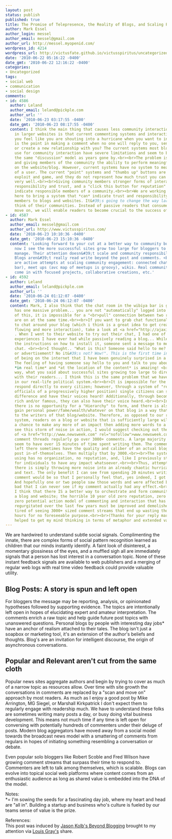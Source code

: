 ```yaml
---
layout: post
status: publish
published: true
title: The Promise of Telepresence, the Reality of Blogs, and Scaling Problems
author: Mark Essel
author_login: messel
author_email: messel@gmail.com
author_url: http://messel.myopenid.com/
wordpress_id: 4214
wordpress_url: http://victusfate.github.io/victusspiritus/uncategorized/2010/06/22/the-promise-of-telepresence-the-reality-of-blogs-and-scaling-problems/
date: '2010-06-22 05:16:22 -0400'
date_gmt: '2010-06-22 12:16:22 -0400'
categories:
- Uncategorized
tags:
- social web
- communication
- social design
comments:
- id: 4586
  author: Leland
  author_email: leland@pickple.com
  author_url: ''
  date: '2010-06-23 03:17:55 -0400'
  date_gmt: '2010-06-23 08:17:55 -0400'
  content: I think the main thing that causes less community interaction / 1000 readers
    in larger websites is that current commenting systems and interaction tools make
    you feel like you are shouting into a hurricane when you want to interact. What
    is the point in making a comment when no one will reply to you, send a message
    or create a new relationship with you? The current systems most blogs and websites
    use for community interaction have severe limitations and seem to be stuck on
    the same "discussion" model as years gone by.<br><br>The problem is reputation
    and giving members of the community the ability to perform meaningful actions
    on the website/blog. However, current systems have no system to measure the "trust"
    of a user. The current "point" systems and "thumbs up" buttons are very easy to
    exploit and game, and they do not represent how much trust you can put into someone
    very well.<br><br>Giving community members stronger forms of interaction requires
    responsibility and trust, and a "click this button for reputation" system cannot
    indicate responsible members of a community.<br><br>We are working very hard over
    here to bring a system that *can* indicate trust and responsibility of community
    members to blogs and websites. It&#39;s going to change the way large websites
    think of their communities. Instead of passive readers that consume content and
    move on, we will enable readers to become crucial to the success of a website.
- id: 4587
  author: Mark Essel
  author_email: messel@gmail.com
  author_url: http://www.victusspiritus.com/
  date: '2010-06-23 10:10:36 -0400'
  date_gmt: '2010-06-23 15:10:36 -0400'
  content: 'Looking forward to your cut at a better way to community build. Right
    now I see the more successful sites grow too large for bloggers to effectively
    manage. Their attention doesn&#39;t scale and community responsibility is limited.
    Blogs aren&#39;t really read write beyond the post and comments. <br><br>There
    are active attempts at scaling community engagement: connected chat rooms (wibiya
    bar), meet ups (avc map of meetups is groovy), wikis. Real community power can
    come in with focused projects, collaborative creations, etc.'
- id: 4592
  author: Leland
  author_email: leland@pickple.com
  author_url: ''
  date: '2010-06-24 01:12:07 -0400'
  date_gmt: '2010-06-24 06:12:07 -0400'
  content: Mark, I also think that the chat room in the wibiya bar is great. But it
    has one massive problem... you are not "automatically" logged into the chat. Because
    of this, it is impossible for a "<br>pull" connection between two readers who
    are on at the same time.<br><br>If you want to grab chat functionality for us
    to chat around your blog (which i think is a great idea to get creative juices
    flowing and more interaction), take a look at <a href="http://ajaxim.com/" rel="nofollow">http://ajaxim.com/</a>
    . When I went to their website to try out their chat, I had one of the most wonderful
    experiences I have ever had while passively reading a blog... While I was reading
    the instructions on how to install it, someone sent a message to me through the
    chat. <br><br>I thought.. "What is this? Someone said hello to me? Is this a bot
    or advertisement? No it&#39;s not? Wow!". This is the first time in over 17 years
    of being on the internet that I have been genuinely surprised in a positive way!
    The feeling of having someone say hello to you and talk to you about your opinion
    *in real time* and *at the location of the content* is amazing! <br><br>By the
    way, what you said about successful sites growing too large to directly connect
    with their readers... I think this is the same problem that we have mostly solved
    in our real-life political system.<br><br>It is impossible for the president to
    respond directly to every citizen; however, through a system of "reputation" (elected
    officials of a progressively higher position) single citizens can still make a
    difference and have their voices heard! Additionally, through becoming powerful,
    rich and/or famous, they can also have their voice heard.<br><br>In current blogs,
    there is no opportunity for a "Hierarchy" to form, and there is also no way to
    gain personal power/fame/wealth/whatever on that blog in a way that would be visible
    to the writers of that blog/website. Therefore, as opposed to our real-life political
    system, readers on a blog or website that is sufficiently large will never have
    a chance to make any more of an impact then adding more words to a storm of noise.<br><br>To
    see this storm of noise in action, I would suggest checking out the front page
    of <a href="http://www.newsweek.com" rel="nofollow">www.newsweek.com</a> . Their
    comment threads regularly go over 3000+ comments. A large majority of those comments
    seem to have over 15 minutes of time spent writing them. The comments that are
    left there sometimes have the quality and caliber of an actual blog/newspaper
    post in-of-themselves. Then multiply that by 3000.<br><br>The system they are
    using has no organization, no reputation, and, like I previously stated, no way
    for individuals to have any impact whatsoever.<br><br>Thus, attempting to interact
    there is simply throwing more noise into an already chaotic hurricane of opinions
    and text. The only benefit I can see from spending 20 minutes writing an in-depth
    comment would be so that I personally feel that, yes indeed, I got my words out.
    And hopefully one or two people saw those words and were affected by them. Too
    bad that I can never see if my comment actually had any effect.<br><br>In conclusion,
    I think that there IS a better way to orchestrate and form communities around
    a blog and website; the horrible 10 year old zero reputation, zero hierarchy and
    zero potential action model of commenting and interaction that has so far been
    regurgitated over the last few years must be improved and demolished.<br><br>I&#39;m
    tired of seeing 3000+ sized comment streams that end up wasting thousands of man
    hours for no foreseeable purpose.<br><br>(Thanks for your reply mark.. it really
    helped to get my mind thinking in terms of metaphor and extended values)
---
```

<p>We are hardwired to understand subtle social signals. Complimenting the innate, there are complex forms of social pattern recognition learned as children that our minds instantly identify. A faint look of disinterest, a momentary glossiness of the eyes, and a muffled sigh all are immediately signals that a person has lost interest in a conversation topic. None of these instant feedback signals are available to web publishers and a merging of regular web logs with real time video feedback could provide valuable utility.</p>
<h2>Blog Posts: A story is spun and left open</h2>
<p>For bloggers the message may be reporting, analysis, or opinionated hypotheses followed by supporting evidence. The topics are intentionally left open in hopes of elucidating expert and amateur interpretation. The comments enrich a raw topic and help guide future post topics with unanswered questions. Personal blogs by people with interesting day jobs* have an anchor of realism attached to their tales. The blog isn't just a soapbox or marketing tool, it's an extension of the author's beliefs and thoughts. Blog's are an invitation for intelligent discourse, the origin of asynchronous conversations.</p>
<h2>Popular and Relevant aren't cut from the same cloth</h2>
<p>Popular news sites aggregate authors and begin by trying to cover as much of a narrow topic as resources allow. Over time with site growth the conversations in comments are replaced by a "scan and move on" approach by most readers. As much as I enjoy a good post by Mike Arrington, MG Siegel, or Marshall Kirkpatrick I don't expect them to regularly engage with readership much. We have to understand these folks are sometimes writing many posts a day, or busy doing vital business development. This means not much time if any time is left open for conversing with potentially hundreds of commenters under their deluge of posts. Modern blog aggregators have moved away from a social model towards the broadcast news model with a smattering of comments from regulars in hopes of initiating something resembling a conversation or debate.</p>
<p>Even popular solo bloggers like Robert Scoble and Fred Wilson have growing comment streams that surpass their time to respond to. Commenters are left to talk among themselves, which is scalable. Blogs can evolve into topical social web platforms where content comes from an enthusiastic audience as long as shared value is embedded into the DNA of the model.</p>
<p>Notes:<br />
*= I'm sowing the seeds for a fascinating day job, where my heart and head are "all in". Building a startup and business who's culture is fueled by our teams sense of value is the prize.</p>
<p>References:<br />
This post was induced by <a href="http://www.jasonkolb.com/weblog/2010/06/beyond-blogging.html">Jason Kolb's Beyond Blogging</a> brought to my attention via <a href="louisgray.com">Louis Gray's</a> share.</p>
